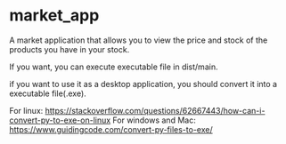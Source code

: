 # market_app
A market application that allows you to view the price and stock of the products you have in your stock.

If you want, you can execute executable file in dist/main.

if you want to use it as a desktop application, you should convert it into a executable file(.exe). 

For linux: https://stackoverflow.com/questions/62667443/how-can-i-convert-py-to-exe-on-linux
For windows and Mac: https://www.guidingcode.com/convert-py-files-to-exe/
